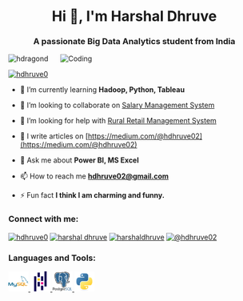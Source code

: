 <h1 align="center">Hi 👋, I'm Harshal Dhruve</h1>
<h3 align="center">A passionate Big Data Analytics student from India</h3>
<img align="right" alt="Coding" width="400" 
<img align="right" alt="Coding" width="400" src="https://indoanalytica.com/static/images/data-science-4.gif")

<p align="left"> <img src="https://komarev.com/ghpvc/?username=hdragond&label=Profile%20views&color=0e75b6&style=flat" alt="hdragond" /> </p>

<p align="left"> <a href="https://twitter.com/hdhruve0" target="blank"><img src="https://img.shields.io/twitter/follow/hdhruve0?logo=twitter&style=for-the-badge" alt="hdhruve0" /></a> </p>

- 🌱 I’m currently learning **Hadoop, Python, Tableau**

- 👯 I’m looking to collaborate on [Salary Management System](https://github.com/HdragonD/Salary_Management_System)

- 🤝 I’m looking for help with [Rural Retail Management System](https://github.com/HdragonD/Rural_retail_management)

- 📝 I write articles on [https://medium.com/@hdhruve02](https://medium.com/@hdhruve02)

- 💬 Ask me about **Power BI, MS Excel**

- 📫 How to reach me **hdhruve02@gmail.com**

- ⚡ Fun fact **I think I am charming and funny.**

<h3 align="left">Connect with me:</h3>
<p align="left">
<a href="https://twitter.com/hdhruve0" target="blank"><img align="center" src="https://raw.githubusercontent.com/rahuldkjain/github-profile-readme-generator/master/src/images/icons/Social/twitter.svg" alt="hdhruve0" height="30" width="40" /></a>
<a href="https://linkedin.com/in/harshal dhruve" target="blank"><img align="center" src="https://raw.githubusercontent.com/rahuldkjain/github-profile-readme-generator/master/src/images/icons/Social/linked-in-alt.svg" alt="harshal dhruve" height="30" width="40" /></a>
<a href="https://instagram.com/harshaldhruve" target="blank"><img align="center" src="https://raw.githubusercontent.com/rahuldkjain/github-profile-readme-generator/master/src/images/icons/Social/instagram.svg" alt="harshaldhruve" height="30" width="40" /></a>
<a href="https://medium.com/@hdhruve02" target="blank"><img align="center" src="https://raw.githubusercontent.com/rahuldkjain/github-profile-readme-generator/master/src/images/icons/Social/medium.svg" alt="@hdhruve02" height="30" width="40" /></a>
</p>

<h3 align="left">Languages and Tools:</h3>
<p align="left"> <a href="https://www.mysql.com/" target="_blank" rel="noreferrer"> <img src="https://raw.githubusercontent.com/devicons/devicon/master/icons/mysql/mysql-original-wordmark.svg" alt="mysql" width="40" height="40"/> </a> <a href="https://pandas.pydata.org/" target="_blank" rel="noreferrer"> <img src="https://raw.githubusercontent.com/devicons/devicon/2ae2a900d2f041da66e950e4d48052658d850630/icons/pandas/pandas-original.svg" alt="pandas" width="40" height="40"/> </a> <a href="https://www.postgresql.org" target="_blank" rel="noreferrer"> <img src="https://raw.githubusercontent.com/devicons/devicon/master/icons/postgresql/postgresql-original-wordmark.svg" alt="postgresql" width="40" height="40"/> </a> <a href="https://www.python.org" target="_blank" rel="noreferrer"> <img src="https://raw.githubusercontent.com/devicons/devicon/master/icons/python/python-original.svg" alt="python" width="40" height="40"/> </a> </p>
